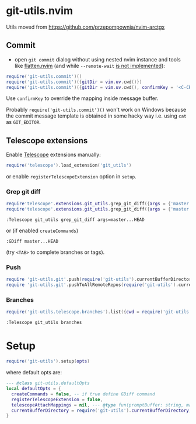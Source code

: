 # git-utils.nvim

Utils moved from https://github.com/przepompownia/nvim-arctgx

## Commit
- open `git commit` dialog without using nested nvim instance and tools like [flatten.nvim](https://github.com/willothy/flatten.nvim) (and while `--remote-wait` [is not implemented](https://github.com/neovim/neovim/issues/24788)):
```lua
require('git-utils.commit')()
require('git-utils.commit')({gitDir = vim.uv.cwd()})
require('git-utils.commit')({gitDir = vim.uv.cwd(), confirmKey = '<C-CR>'}) -- default values (`<C-CR>` may not work in tmux)
```

Use `confirmKey` to override the mapping inside message buffer. 

Probably `require('git-utils.commit')()` won't work on Windows because the commit message template is obtained in some hacky way i.e. using `cat` as `GIT_EDITOR`.

## Telescope extensions
Enable [Telescope]() extensions manually:
```lua
require('telescope').load_extension('git_utils')
```
or enable `registerTelescopeExtension` option in `setup`.

### Grep git diff 
```lua
require'telescope'.extensions.git_utils.grep_git_diff({args = {'master'}})
require'telescope'.extensions.git_utils.grep_git_diff({args = {'master...HEAD'}})
```
```vim
:Telescope git_utils grep_git_diff args=master...HEAD
```
or (if enabled `createCommands`)
```vim
:GDiff master...HEAD
```
(try `<TAB>` to complete branches or tags).

### Push
```lua
require 'git-utils.git'.push(require('git-utils').currentBufferDirectory(), 'origin')
require 'git-utils.git'.pushToAllRemoteRepos(require('git-utils').currentBufferDirectory())
```

### Branches
```lua
require('git-utils.telescope.branches').list({cwd = require('git-utils').currentBufferDirectory()})
```
```vim
:Telescope git_utils branches
```

# Setup
```lua
require('git-utils').setup(opts)
```
where default opts are:
```lua
--- @class git-utils.defaultOpts
local defaultOpts = {
  createCommands = false, -- if true define GDiff command
  registerTelescopeExtension = false,
  telescopeAttachMappings = nil, --- @type fun(promptBuffer: string, map: fun()): boolean?
  currentBufferDirectory = require('git-utils').currentBufferDirectory, -- function used to return the directory of the current buffer to determine git dir
}
```
